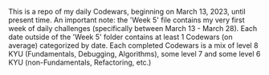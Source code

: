 This is a repo of my daily Codewars, beginning on March 13, 2023, until present time. An important note: the 'Week 5' file contains my very first week of daily challenges (specifically between March 13 - March 28). Each date outside of the 'Week 5' folder contains at least 1 Codewars (on average) categorized by date. Each completed Codewars is a mix of level 8 KYU (Fundamentals, Debugging, Algorithms), some level 7 and some level 6 KYU (non-Fundamentals, Refactoring, etc.)  
